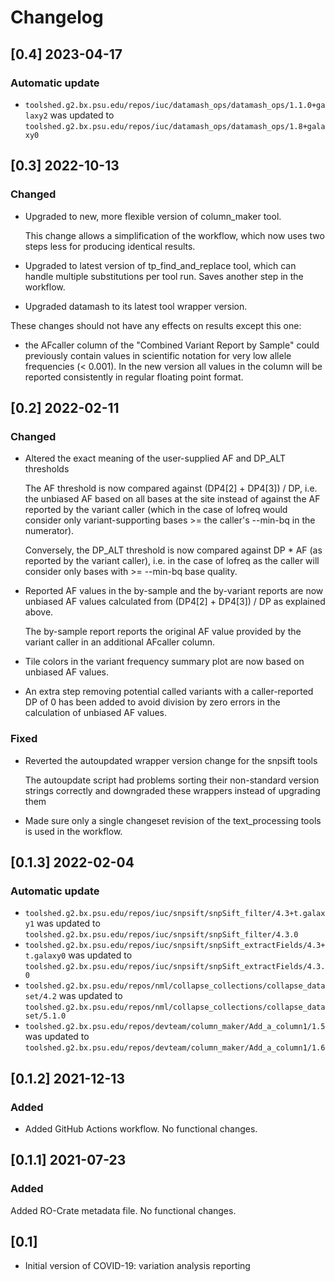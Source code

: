# Changelog

## [0.4] 2023-04-17

### Automatic update
- `toolshed.g2.bx.psu.edu/repos/iuc/datamash_ops/datamash_ops/1.1.0+galaxy2` was updated to `toolshed.g2.bx.psu.edu/repos/iuc/datamash_ops/datamash_ops/1.8+galaxy0`

## [0.3] 2022-10-13

### Changed

- Upgraded to new, more flexible version of column_maker tool.

  This change allows a simplification of the workflow, which now uses two
  steps less for producing identical results.

- Upgraded to latest version of tp_find_and_replace tool, which can handle
  multiple substitutions per tool run. Saves another step in the workflow.

- Upgraded datamash to its latest tool wrapper version.

These changes should not have any effects on results except this one:

- the AFcaller column of the "Combined Variant Report by Sample" could
  previously contain values in scientific notation for very low allele
  frequencies (< 0.001). In the new version all values in the column will be
  reported consistently in regular floating point format.

## [0.2] 2022-02-11

### Changed

- Altered the exact meaning of the user-supplied AF and DP_ALT thresholds

  The AF threshold is now compared against (DP4[2] + DP4[3]) / DP, i.e. the
  unbiased AF based on all bases at the site instead of against the AF reported
  by the variant caller (which in the case of lofreq would consider only
  variant-supporting bases >= the caller's --min-bq in the numerator).

  Conversely, the DP_ALT threshold is now compared against DP * AF (as reported
  by the variant caller), i.e. in the case of lofreq as the caller will
  consider only bases with >= --min-bq base quality.

- Reported AF values in the by-sample and the by-variant reports are now
  unbiased AF values calculated from (DP4[2] + DP4[3]) / DP as explained above.

  The by-sample report reports the original AF value provided by the variant
  caller in an additional AFcaller column.

- Tile colors in the variant frequency summary plot are now based on unbiased
  AF values.

- An extra step removing potential called variants with a caller-reported
  DP of 0 has been added to avoid division by zero errors in the calculation
  of unbiased AF values.

### Fixed

- Reverted the autoupdated wrapper version change for the snpsift tools

  The autoupdate script had problems sorting their non-standard version strings
  correctly and downgraded these wrappers instead of upgrading them

- Made sure only a single changeset revision of the text_processing tools is
  used in the workflow.

## [0.1.3] 2022-02-04

### Automatic update
- `toolshed.g2.bx.psu.edu/repos/iuc/snpsift/snpSift_filter/4.3+t.galaxy1` was updated to `toolshed.g2.bx.psu.edu/repos/iuc/snpsift/snpSift_filter/4.3.0`
- `toolshed.g2.bx.psu.edu/repos/iuc/snpsift/snpSift_extractFields/4.3+t.galaxy0` was updated to `toolshed.g2.bx.psu.edu/repos/iuc/snpsift/snpSift_extractFields/4.3.0`
- `toolshed.g2.bx.psu.edu/repos/nml/collapse_collections/collapse_dataset/4.2` was updated to `toolshed.g2.bx.psu.edu/repos/nml/collapse_collections/collapse_dataset/5.1.0`
- `toolshed.g2.bx.psu.edu/repos/devteam/column_maker/Add_a_column1/1.5` was updated to `toolshed.g2.bx.psu.edu/repos/devteam/column_maker/Add_a_column1/1.6`

## [0.1.2] 2021-12-13

### Added
- Added GitHub Actions workflow. No functional changes.

## [0.1.1] 2021-07-23

### Added

Added RO-Crate metadata file. No functional changes.

## [0.1]

- Initial version of COVID-19: variation analysis reporting
